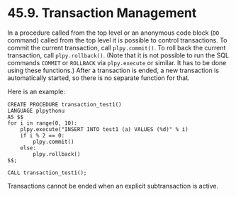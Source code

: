 # 45.9. Transaction Management

In a procedure called from the top level or an anonymous code block \(`DO` command\) called from the top level it is possible to control transactions. To commit the current transaction, call `plpy.commit()`. To roll back the current transaction, call `plpy.rollback()`. \(Note that it is not possible to run the SQL commands `COMMIT` or `ROLLBACK` via `plpy.execute` or similar. It has to be done using these functions.\) After a transaction is ended, a new transaction is automatically started, so there is no separate function for that.

Here is an example:

```text
CREATE PROCEDURE transaction_test1()
LANGUAGE plpythonu
AS $$
for i in range(0, 10):
    plpy.execute("INSERT INTO test1 (a) VALUES (%d)" % i)
    if i % 2 == 0:
        plpy.commit()
    else:
        plpy.rollback()
$$;

CALL transaction_test1();
```

Transactions cannot be ended when an explicit subtransaction is active.  


